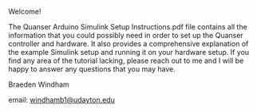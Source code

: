 Welcome!

The Quanser Arduino Simulink Setup Instructions.pdf file contains all the information that you could possibly need in order to set up the Quanser controller and hardware. It also provides a comprehensive explanation of the example Simulink setup and running it on your hardware setup.
If you find any area of the tutorial lacking, please reach out to me and I will be happy to answer any questions that you may have.

Braeden Windham

email: windhamb1@udayton.edu
